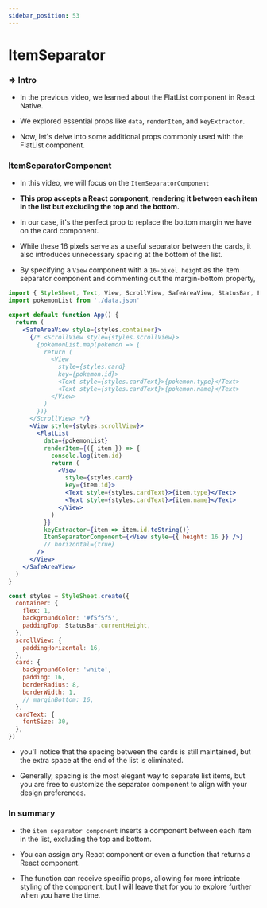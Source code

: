 ```yaml
---
sidebar_position: 53
---
```


# ItemSeparator

>

### **=>** Intro

- In the previous video, we learned about the FlatList component in React Native.

- We explored essential props like `data`, `renderItem`, and `keyExtractor`.

- Now, let's delve into some additional props commonly used with the FlatList component.

### ItemSeparatorComponent

- In this video, we will focus on the `ItemSeparatorComponent`

- **This prop accepts a React component, rendering it between each item in the list but excluding the top and the bottom.**

- In our case, it's the perfect prop to replace the bottom margin we have on the card component.

- While these 16 pixels serve as a useful separator between the cards, it also introduces unnecessary spacing at the bottom of the list.

- By specifying a `View` component with a `16-pixel heigh`t as the item separator component and commenting out the margin-bottom property,

```jsx
import { StyleSheet, Text, View, ScrollView, SafeAreaView, StatusBar, FlatList } from 'react-native'
import pokemonList from './data.json'

export default function App() {
  return (
    <SafeAreaView style={styles.container}>
      {/* <ScrollView style={styles.scrollView}>
        {pokemonList.map(pokemon => {
          return (
            <View
              style={styles.card}
              key={pokemon.id}>
              <Text style={styles.cardText}>{pokemon.type}</Text>
              <Text style={styles.cardText}>{pokemon.name}</Text>
            </View>
          )
        })}
      </ScrollView> */}
      <View style={styles.scrollView}>
        <FlatList
          data={pokemonList}
          renderItem={({ item }) => {
            console.log(item.id)
            return (
              <View
                style={styles.card}
                key={item.id}>
                <Text style={styles.cardText}>{item.type}</Text>
                <Text style={styles.cardText}>{item.name}</Text>
              </View>
            )
          }}
          keyExtractor={item => item.id.toString()}
          ItemSeparatorComponent={<View style={{ height: 16 }} />}
          // horizontal={true}
        />
      </View>
    </SafeAreaView>
  )
}

const styles = StyleSheet.create({
  container: {
    flex: 1,
    backgroundColor: '#f5f5f5',
    paddingTop: StatusBar.currentHeight,
  },
  scrollView: {
    paddingHorizontal: 16,
  },
  card: {
    backgroundColor: 'white',
    padding: 16,
    borderRadius: 8,
    borderWidth: 1,
    // marginBottom: 16,
  },
  cardText: {
    fontSize: 30,
  },
})
```

- you'll notice that the spacing between the cards is still maintained, but the extra space at the end of the list is eliminated.

- Generally, spacing is the most elegant way to separate list items, but you are free to customize the separator component to align with your design preferences.

### In summary

- the `item separator component` inserts a component between each item in the list, excluding the top and bottom.

- You can assign any React component or even a function that returns a React component.

- The function can receive specific props, allowing for more intricate styling of the component, but I will leave that for you to explore further when you have the time.
